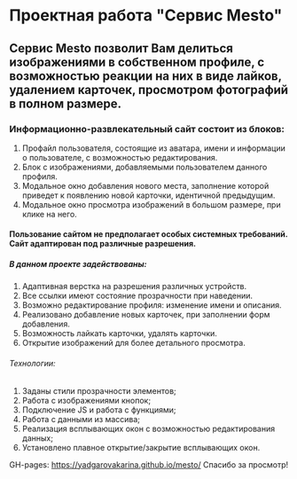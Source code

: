 # Проектная работа "Сервис Mesto"

## Сервис Mesto позволит Вам делиться изображениями в собственном профиле, с возможностью реакции на них в виде лайков, удалением карточек, просмотром фотографий в полном размере.

### Информационно-развлекательный сайт состоит из блоков:
1. Профайл пользователя, состоящие из аватара, имени и информации о пользователе, с возможностью редактирования.
2. Блок с изображениями, добавляемыми пользователем данного профиля.
3. Модальное окно добавления нового места, заполнение которой приведет к появлению новой карточки, идентичной предыдущим.
4. Модальное окно просмотра изображений в большом размере, при клике на него.

#### Пользование сайтом не предполагает особых системных требований. Сайт адаптирован под различные разрешения.

##### В данном проекте задействованы:
1. Адаптивная верстка на разрешения различных устройств.
2. Все ссылки имеют состояние прозрачности при наведении.
3. Возможно редактирование профиля: изменение имени и описания.
4. Реализовано добавление новых карточек, при заполнении форм добавления.
5. Возможность лайкать карточки, удалять карточки.
6. Открытие изображений для более детального просмотра.

###### Технологии:
1. Заданы стили прозрачности элементов;
2. Работа с изображениями кнопок;
3. Подключение JS и работа с функциями;
4. Работа с данными из массива;
5. Реализация всплывающих окон с возможностью редактирования данных;
6. Установлено плавное открытие/закрытие всплывающих окон.

GH-pages: https://yadgarovakarina.github.io/mesto/
Спасибо за просмотр!
